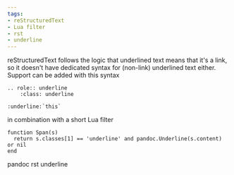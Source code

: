```yaml
---
tags:
- reStructuredText
- Lua filter
- rst
- underline
---
```


reStructuredText follows the logic that underlined text means that it's
a link, so it doesn't have dedicated syntax for (non-link) underlined
text either. Support can be added with this syntax

    .. role:: underline
        :class: underline

    :underline:`this`

in combination with a short Lua filter

    function Span(s)
      return s.classes[1] == 'underline' and pandoc.Underline(s.content) or nil
    end

pandoc rst underline
